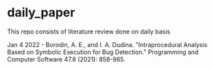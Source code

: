 # daily_paper
This repo consists of literature review done on daily basis


Jan 4 2022 - Borodin, A. E., and I. A. Dudina. "Intraprocedural Analysis Based on Symbolic Execution for Bug Detection." Programming and Computer Software 47.8 (2021): 858-865.
